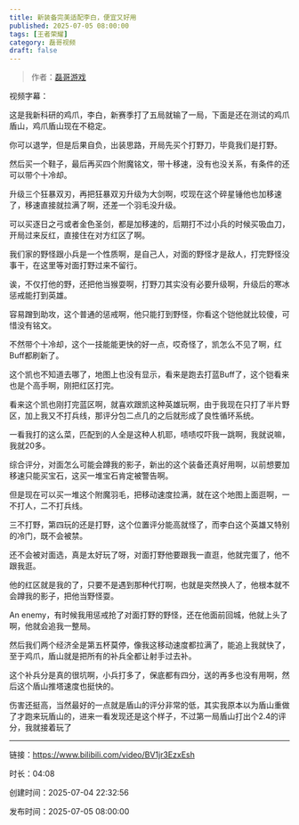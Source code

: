 ```yaml
---
title: 新装备完美适配李白，便宜又好用
published: 2025-07-05 08:00:00
tags: [王者荣耀]
category: 磊哥视频
draft: false
---
```



> 作者：[磊哥游戏](https://space.bilibili.com/268941858?spm_id_from=333.788.upinfo.head.click)

视频字幕：

这是我新科研的鸡爪，李白，新赛季打了五局就输了一局，下面是还在测试的鸡爪盾山，鸡爪盾山现在不稳定。

你可以退学，但是后果自负，出装思路，开局先买个打野刀，毕竟我们是打野。

然后买一个鞋子，最后再买四个附魔铭文，带十移速，没有也没关系，有条件的还可以带个十冷却。

升级三个狂暴双刃，再把狂暴双刃升级为大剑啊，哎现在这个碎星锤他也加移速了，移速直接就拉满了啊，还差一个羽毛没升级。

可以买逐日之弓或者金色圣剑，都是加移速的，后期打不过小兵的时候买吸血刀，开局过来反红，直接住在对方红区了啊。

我们家的野怪跟小兵是一个性质啊，是自己人，对面的野怪才是敌人，打完野怪没事干，在这里等对面打野过来不留行。

诶，不仅打他的野，还把他当猴耍啊，打野刀其实没有必要升级啊，升级后的寒冰惩戒能打到英雄。

容易蹭到助攻，这个普通的惩戒啊，他只能打到野怪，你看这个铠他就比较傻，可惜没有铭文。

不然带个十冷却，这个一技能能更快的好一点，哎奇怪了，凯怎么不见了啊，红Buff都刷新了。

这个凯也不知道去哪了，地图上也没有显示，看来是跑去打蓝Buff了，这个铠看来也是个高手啊，刚把红区打完。

看来这个凯也刚打完蓝区啊，就喜欢跟凯这种英雄玩啊，由于我现在只打了半片野区，加上我又不打兵线，那评分包二点几的之后就形成了良性循环系统。

一看我打的这么菜，匹配到的人全是这种人机耶，啧啧哎吓我一跳啊，我就说嘛，我就20多。

综合评分，对面怎么可能会蹲我的影子，新出的这个装备还真好用啊，以前想要加移速只能买宝石，这买一堆宝石肯定被警告啊。

但是现在可以买一堆这个附魔羽毛，把移动速度拉满，就在这个地图上面逛啊，一不打人，二不打兵线。

三不打野，第四玩的还是打野，这个位置评分能高就怪了，而李白这个英雄又特别的冷门，既不会被禁。

还不会被对面选，真是太好玩了呀，对面打野他要跟我一直逛，他就完蛋了，他不跟我逛。

他的红区就是我的了，只要不是遇到那种代打啊，也就是突然换人了，他根本就不会蹲我的影子，把他当野怪耍。

An enemy，有时候我用惩戒抢了对面打野的野怪，还在他面前回城，他就上头了啊，他就会追我一整局。

然后我们两个经济全是第五杯莫停，像我这移动速度都拉满了，能追上我就快了，至于鸡爪，盾山就是把所有的补兵全都让射手过去补。

这个补兵分是真的很坑啊，小兵打多了，保底都有四分，送的再多也没有用啊，然后这个盾山推塔速度也挺快的。

伤害还挺高，当然最好的一点就是盾山的评分非常的低，其实我原本以为盾山重做了才跑来玩盾山的，进来一看发现还是这个样子，不过第一局盾山打出个2.4的评分，我就接着玩了

---

链接：https://www.bilibili.com/video/BV1jr3EzxEsh

时长：04:08

创建时间：2025-07-04 22:32:56

发布时间：2025-07-05 08:00:00
